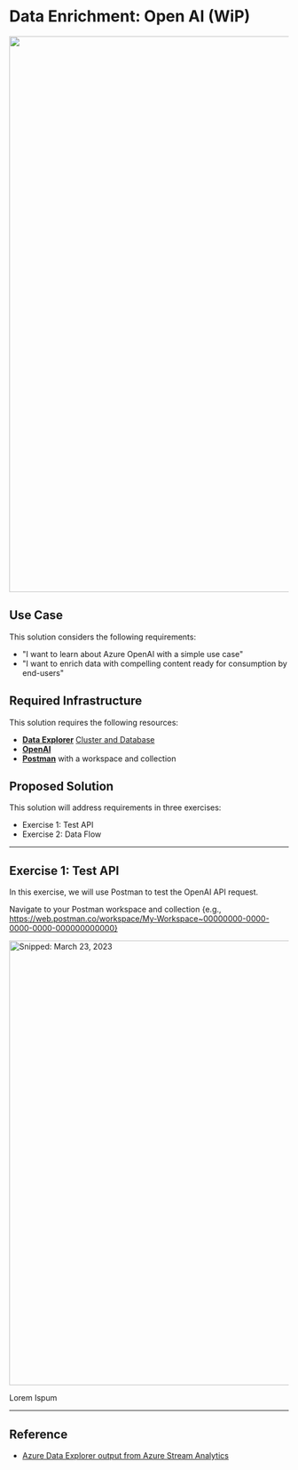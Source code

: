 # Data Enrichment: Open AI (WiP)

<img src="https://user-images.githubusercontent.com/44923999/227210296-1540091a-e156-41d9-9cfd-278246c311f1.png" width="1000" />

## Use Case
This solution considers the following requirements:

* "I want to learn about Azure OpenAI with a simple use case"
* "I want to enrich data with compelling content ready for consumption by end-users"

## Required Infrastructure
This solution requires the following resources:

* [**Data Explorer**](https://learn.microsoft.com/en-us/azure/data-explorer/) [Cluster and Database](https://learn.microsoft.com/en-us/azure/data-explorer/create-cluster-database-portal)
* [**OpenAI**](https://learn.microsoft.com/en-us/azure/cognitive-services/openai/overview)
* [**Postman**](https://www.postman.com/product/workspaces/) with a workspace and collection

## Proposed Solution
This solution will address requirements in three exercises:

* Exercise 1: Test API
* Exercise 2: Data Flow

-----

## Exercise 1: Test API
In this exercise, we will use Postman to test the OpenAI API request.

Navigate to your Postman workspace and collection {e.g., https://web.postman.co/workspace/My-Workspace~00000000-0000-0000-0000-000000000000}

<img src="https://user-images.githubusercontent.com/44923999/227393577-218bce99-8c82-453f-aa15-5876351cd79b.png" width="800" title="Snipped: March 23, 2023" />



Lorem Ispum

-----

## Reference

* [Azure Data Explorer output from Azure Stream Analytics](https://learn.microsoft.com/en-us/azure/stream-analytics/azure-database-explorer-output)
